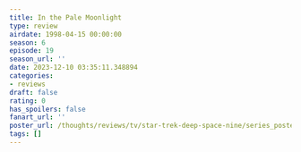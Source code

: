 ```yaml
---
title: In the Pale Moonlight
type: review
airdate: 1998-04-15 00:00:00
season: 6
episode: 19
season_url: ''
date: 2023-12-10 03:35:11.348894
categories:
- reviews
draft: false
rating: 0
has_spoilers: false
fanart_url: ''
poster_url: /thoughts/reviews/tv/star-trek-deep-space-nine/series_poster.jpg
tags: []
---
```


